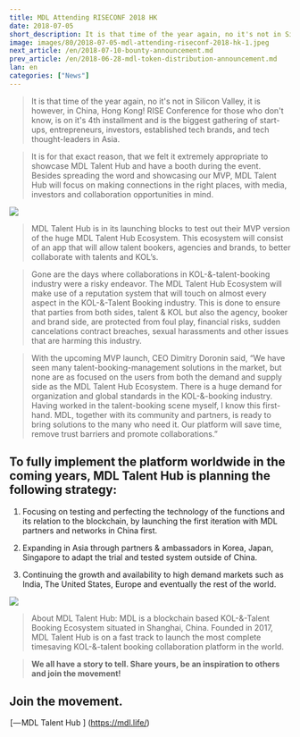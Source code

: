 ```yaml
---
title: MDL Attending RISECONF 2018 HK
date: 2018-07-05
short_description: It is that time of the year again, no it's not in Silicon Valley, it is however, in China, Hong Kong!
image: images/80/2018-07-05-mdl-attending-riseconf-2018-hk-1.jpeg
next_article: /en/2018-07-10-bounty-announcement.md
prev_article: /en/2018-06-28-mdl-token-distribution-announcement.md
lan: en
categories: ["News"]
---
```


> It is that time of the year again, no it's not in Silicon Valley, it is however, in China, Hong Kong! RISE Conference for those who don't know, is on it's 4th installment and is the biggest gathering of start-ups, entrepreneurs, investors, established tech brands, and tech thought-leaders in Asia.

> It is for that exact reason, that we felt it extremely appropriate to showcase MDL Talent Hub and have a booth during the event. Besides spreading the word and showcasing our MVP, MDL Talent Hub will focus on making connections in the right places, with media, investors and collaboration opportunities in mind.

![](/images/2018-07-05-mdl-attending-riseconf-2018-hk-2.jpeg)

> MDL Talent Hub is in its launching blocks to test out their MVP version of the huge MDL Talent Hub Ecosystem. This ecosystem will consist of an app that will allow talent bookers, agencies and brands, to better collaborate with talents and KOL’s.

> Gone are the days where collaborations in KOL-&-talent-booking industry were a risky endeavor. The MDL Talent Hub Ecosystem will make use of a reputation system that will touch on almost every aspect in the KOL-&-Talent Booking industry. This is done to ensure that parties from both sides, talent & KOL but also the agency, booker and brand side, are protected from foul play, financial risks, sudden cancelations contract breaches, sexual harassments and other issues that are harming this industry.

> With the upcoming MVP launch, CEO Dimitry Doronin said, “We have seen many talent-booking-management solutions in the market, but none are as focused on the users from both the demand and supply side as the MDL Talent Hub Ecosystem. There is a huge demand for organization and global standards in the KOL-&-booking industry. Having worked in the talent-booking scene myself, I know this first-hand. MDL, together with its community and partners, is ready to bring solutions to the many who need it. Our platform will save time, remove trust barriers and promote collaborations.”

## To fully implement the platform worldwide in the coming years, MDL Talent Hub is planning the following strategy:

1. Focusing on testing and perfecting the technology of the functions and its relation to the blockchain, by launching the first iteration with MDL partners and networks in China first.

2. Expanding in Asia through partners & ambassadors in Korea, Japan, Singapore to adapt the trial and tested system outside of China.

3.  Continuing the growth and availability to high demand markets such as India, The United States, Europe and eventually the rest of the world.

![](/images/2018-07-05-mdl-attending-riseconf-2018-hk-3.jpeg)

> About MDL Talent Hub: MDL is a blockchain based KOL-&-Talent Booking Ecosystem situated in Shanghai, China. Founded in 2017, MDL Talent Hub is on a fast track to launch the most complete timesaving KOL-&-talent booking collaboration platform in the world.

> **We all have a story to tell. Share yours, be an inspiration to others and join the movement!**

## Join the movement.

 [— MDL Talent Hub ] (https://mdl.life/)




